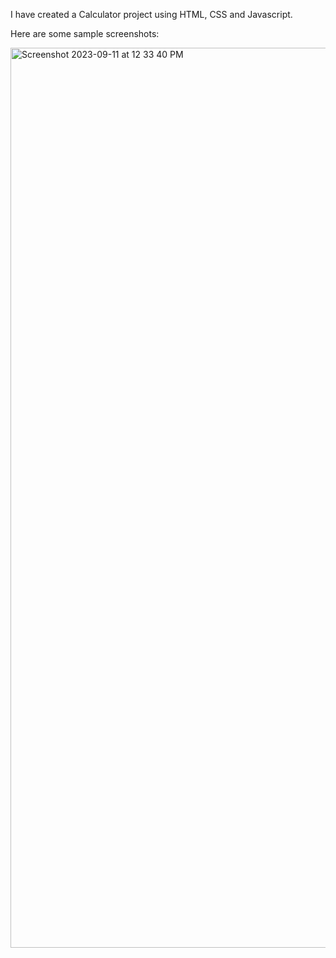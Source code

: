 I have created a Calculator project using HTML, CSS and Javascript.

Here are some sample screenshots:

<img width="1440" alt="Screenshot 2023-09-11 at 12 33 40 PM" src="https://github.com/ravinkaur1997/Calculator/assets/100812083/c4ea5631-6105-4e1b-911a-a0d56c201e0b">
